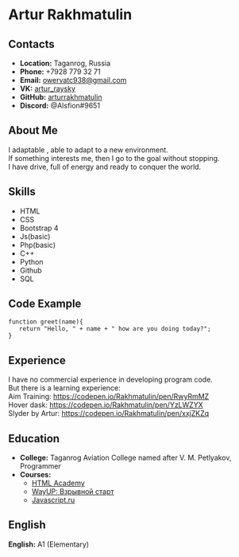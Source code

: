 # Artur Rakhmatulin
## Contacts

* **Location:** Taganrog, Russia
* **Phone:** +7928 779 32 71
* **Email:** owervatc938@gmail.com
* **VK:** [artur_raysky](https://vk.com/artur_raysky)
* **GitHub:** [arturrakhmatulin](https://github.com/ArturRakhmatulin)
* **Discord:** @Alsfion#9651

## About Me 

I adaptable , able to adapt to a new environment.  
If something interests me, then I go to the goal without stopping.  
I have drive, full of energy and ready to conquer the world.
 
## Skills
 
 * HTML
 * CSS
 * Bootstrap 4
 * Js(basic)
 * Php(basic)
 * C++
 * Python
 * Github
 * SQL

## Code Example

```
function greet(name){
   return "Hello, " + name + " how are you doing today?";
}
```

## Experience

I have no commercial experience in developing program code.  
But there is a learning experience:  
Aim Training: https://codepen.io/Rakhmatulin/pen/RwyRmMZ  
Hover dask: https://codepen.io/Rakhmatulin/pen/YzLWZYX  
Slyder by Artur: https://codepen.io/Rakhmatulin/pen/xxjZKZq

## Education

- **College:** Taganrog Aviation College named after V. M. Petlyakov, Programmer
-  **Courses:** 
    -   [HTML Academy](https://htmlacademy.ru/courses)
    -   [WayUP: Взрывной старт](https://wayup.in/ru/library/course6)
    -   [Javascript.ru](learn.javascript.ru)

## English

**English:** A1 (Elementary)
